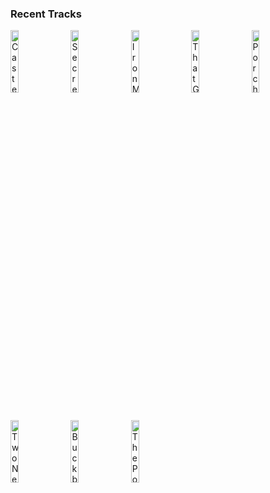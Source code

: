 ### Recent Tracks
[<img src='https://lastfm.freetls.fastly.net/i/u/300x300/ce5054350b03ec0fd8b28b18f48554fb.png' width='16%' height='16%' alt='Casterly Rock'>](https://www.last.fm/music/ramin%2bdjawadi/_/casterly%2brock)&nbsp;&nbsp;&nbsp;&nbsp;[<img src='https://lastfm.freetls.fastly.net/i/u/300x300/e79053f7d62b4e9cb377cce864a40d8e.png' width='16%' height='16%' alt='Secrets of the Castle'>](https://www.last.fm/music/john%2bwilliams/_/secrets%2bof%2bthe%2bcastle)&nbsp;&nbsp;&nbsp;&nbsp;[<img src='https://lastfm.freetls.fastly.net/i/u/300x300/40fe30aa87914a89b796dd4e9b3619e0.png' width='16%' height='16%' alt='Iron Man 3'>](https://www.last.fm/music/brian%2btyler/_/iron%2bman%2b3)&nbsp;&nbsp;&nbsp;&nbsp;[<img src='https://lastfm.freetls.fastly.net/i/u/300x300/ddf9879fbba5c96017bfc3430a3fda41.png' width='16%' height='16%' alt='That Girl with the Staff'>](https://www.last.fm/music/john%2bwilliams/_/that%2bgirl%2bwith%2bthe%2bstaff)&nbsp;&nbsp;&nbsp;&nbsp;[<img src='https://lastfm.freetls.fastly.net/i/u/300x300/5f18886c9a3a6d313aa5f2273ec4b397.png' width='16%' height='16%' alt='Porch'>](https://www.last.fm/music/alan%2bsilvestri/_/porch)&nbsp;&nbsp;&nbsp;&nbsp;<br>[<img src='https://lastfm.freetls.fastly.net/i/u/300x300/de1d5b55602240b7c0d646c0cf883652.png' width='16%' height='16%' alt='Two New Alphas'>](https://www.last.fm/music/john%2bpowell/_/two%2bnew%2balphas)&nbsp;&nbsp;&nbsp;&nbsp;[<img src='https://lastfm.freetls.fastly.net/i/u/300x300/e79053f7d62b4e9cb377cce864a40d8e.png' width='16%' height='16%' alt='Buckbeaks Flight'>](https://www.last.fm/music/john%2bwilliams/_/buckbeak%2527s%2bflight)&nbsp;&nbsp;&nbsp;&nbsp;[<img src='https://lastfm.freetls.fastly.net/i/u/300x300/72fba9cc132d2b44533d113f73f6be54.png' width='16%' height='16%' alt='The Pop-Up Book'>](https://www.last.fm/music/dario%2bmarianelli/_/the%2bpop-up%2bbook)&nbsp;&nbsp;&nbsp;&nbsp;